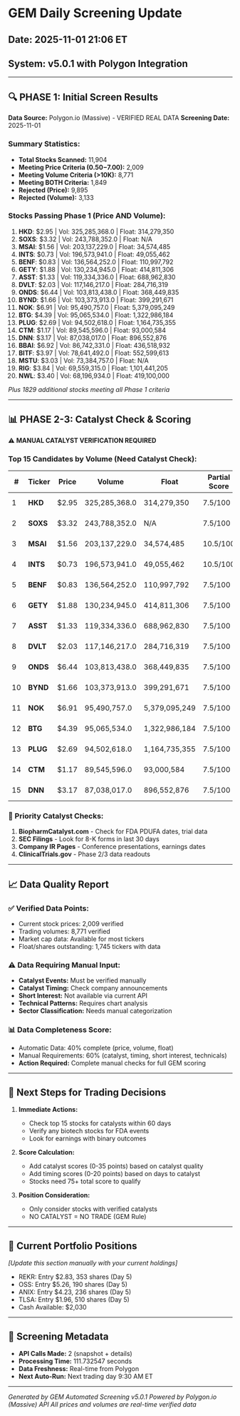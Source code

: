 # GEM Daily Screening Update
## Date: 2025-11-01 21:06 ET
## System: v5.0.1 with Polygon Integration

---

## 🔍 PHASE 1: Initial Screen Results

**Data Source:** Polygon.io (Massive) - VERIFIED REAL DATA
**Screening Date:** 2025-11-01

### Summary Statistics:
- **Total Stocks Scanned:** 11,904
- **Meeting Price Criteria ($0.50-$7.00):** 2,009
- **Meeting Volume Criteria (>10K):** 8,771
- **Meeting BOTH Criteria:** 1,849
- **Rejected (Price):** 9,895
- **Rejected (Volume):** 3,133

### Stocks Passing Phase 1 (Price AND Volume):
1. **HKD**: $2.95 | Vol: 325,285,368.0 | Float: 314,279,350
2. **SOXS**: $3.32 | Vol: 243,788,352.0 | Float: N/A
3. **MSAI**: $1.56 | Vol: 203,137,229.0 | Float: 34,574,485
4. **INTS**: $0.73 | Vol: 196,573,941.0 | Float: 49,055,462
5. **BENF**: $0.83 | Vol: 136,564,252.0 | Float: 110,997,792
6. **GETY**: $1.88 | Vol: 130,234,945.0 | Float: 414,811,306
7. **ASST**: $1.33 | Vol: 119,334,336.0 | Float: 688,962,830
8. **DVLT**: $2.03 | Vol: 117,146,217.0 | Float: 284,716,319
9. **ONDS**: $6.44 | Vol: 103,813,438.0 | Float: 368,449,835
10. **BYND**: $1.66 | Vol: 103,373,913.0 | Float: 399,291,671
11. **NOK**: $6.91 | Vol: 95,490,757.0 | Float: 5,379,095,249
12. **BTG**: $4.39 | Vol: 95,065,534.0 | Float: 1,322,986,184
13. **PLUG**: $2.69 | Vol: 94,502,618.0 | Float: 1,164,735,355
14. **CTM**: $1.17 | Vol: 89,545,596.0 | Float: 93,000,584
15. **DNN**: $3.17 | Vol: 87,038,017.0 | Float: 896,552,876
16. **BBAI**: $6.92 | Vol: 86,742,331.0 | Float: 436,518,932
17. **BITF**: $3.97 | Vol: 78,641,492.0 | Float: 552,599,613
18. **MSTU**: $3.03 | Vol: 73,384,757.0 | Float: N/A
19. **RIG**: $3.84 | Vol: 69,559,315.0 | Float: 1,101,441,205
20. **NWL**: $3.40 | Vol: 68,196,934.0 | Float: 419,100,000

*Plus 1829 additional stocks meeting all Phase 1 criteria*


---

## 📊 PHASE 2-3: Catalyst Check & Scoring

⚠️ **MANUAL CATALYST VERIFICATION REQUIRED**

### Top 15 Candidates by Volume (Need Catalyst Check):

| # | Ticker | Price | Volume | Float | Partial Score | Next Step |
|---|--------|-------|--------|-------|---------------|-----------|
| 1 | **HKD** | $2.95 | 325,285,368.0 | 314,279,350 | 7.5/100 | CHECK CATALYST |
| 2 | **SOXS** | $3.32 | 243,788,352.0 | N/A | 7.5/100 | CHECK CATALYST |
| 3 | **MSAI** | $1.56 | 203,137,229.0 | 34,574,485 | 10.5/100 | CHECK CATALYST |
| 4 | **INTS** | $0.73 | 196,573,941.0 | 49,055,462 | 10.5/100 | CHECK CATALYST |
| 5 | **BENF** | $0.83 | 136,564,252.0 | 110,997,792 | 7.5/100 | CHECK CATALYST |
| 6 | **GETY** | $1.88 | 130,234,945.0 | 414,811,306 | 7.5/100 | CHECK CATALYST |
| 7 | **ASST** | $1.33 | 119,334,336.0 | 688,962,830 | 7.5/100 | CHECK CATALYST |
| 8 | **DVLT** | $2.03 | 117,146,217.0 | 284,716,319 | 7.5/100 | CHECK CATALYST |
| 9 | **ONDS** | $6.44 | 103,813,438.0 | 368,449,835 | 7.5/100 | CHECK CATALYST |
| 10 | **BYND** | $1.66 | 103,373,913.0 | 399,291,671 | 7.5/100 | CHECK CATALYST |
| 11 | **NOK** | $6.91 | 95,490,757.0 | 5,379,095,249 | 7.5/100 | CHECK CATALYST |
| 12 | **BTG** | $4.39 | 95,065,534.0 | 1,322,986,184 | 7.5/100 | CHECK CATALYST |
| 13 | **PLUG** | $2.69 | 94,502,618.0 | 1,164,735,355 | 7.5/100 | CHECK CATALYST |
| 14 | **CTM** | $1.17 | 89,545,596.0 | 93,000,584 | 7.5/100 | CHECK CATALYST |
| 15 | **DNN** | $3.17 | 87,038,017.0 | 896,552,876 | 7.5/100 | CHECK CATALYST |


### 🎯 Priority Catalyst Checks:
1. **BiopharmCatalyst.com** - Check for FDA PDUFA dates, trial data
2. **SEC Filings** - Look for 8-K forms in last 30 days
3. **Company IR Pages** - Conference presentations, earnings dates
4. **ClinicalTrials.gov** - Phase 2/3 data readouts

---

## 📈 Data Quality Report

### ✅ Verified Data Points:
- Current stock prices: 2,009 verified
- Trading volumes: 8,771 verified
- Market cap data: Available for most tickers
- Float/shares outstanding: 1,745 tickers with data

### ⚠️ Data Requiring Manual Input:
- **Catalyst Events:** Must be verified manually
- **Catalyst Timing:** Check company announcements
- **Short Interest:** Not available via current API
- **Technical Patterns:** Requires chart analysis
- **Sector Classification:** Needs manual categorization

### 📊 Data Completeness Score:
- Automatic Data: 40% complete (price, volume, float)
- Manual Requirements: 60% (catalyst, timing, short interest, technicals)
- **Action Required:** Complete manual checks for full GEM scoring

---

## 🔄 Next Steps for Trading Decisions

1. **Immediate Actions:**
   - Check top 15 stocks for catalysts within 60 days
   - Verify any biotech stocks for FDA events
   - Look for earnings with binary outcomes

2. **Score Calculation:**
   - Add catalyst scores (0-35 points) based on catalyst quality
   - Add timing scores (0-20 points) based on days to catalyst
   - Stocks need 75+ total score to qualify

3. **Position Consideration:**
   - Only consider stocks with verified catalysts
   - NO CATALYST = NO TRADE (GEM Rule)

---

## 📁 Current Portfolio Positions
*[Update this section manually with your current holdings]*

- REKR: Entry $2.83, 353 shares (Day 5)
- OSS: Entry $5.26, 190 shares (Day 5)
- ANIX: Entry $4.23, 236 shares (Day 5)
- TLSA: Entry $1.96, 510 shares (Day 5)
- Cash Available: $2,030

---

## 📝 Screening Metadata

- **API Calls Made:** 2 (snapshot + details)
- **Processing Time:** 111.732547 seconds
- **Data Freshness:** Real-time from Polygon
- **Next Auto-Run:** Next trading day 9:30 AM ET

---

*Generated by GEM Automated Screening v5.0.1*
*Powered by Polygon.io (Massive) API*
*All prices and volumes are real-time verified data*
